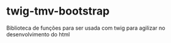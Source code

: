 # twig-tmv-bootstrap
Biblioteca de funções para ser usada com twig para agilizar no desenvolvimento do html

